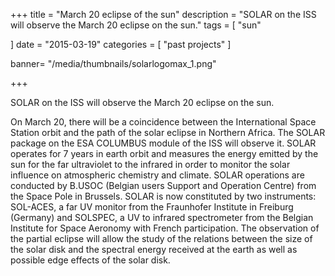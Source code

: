 +++
title = "March 20 eclipse of the sun"
description = "SOLAR on the ISS will observe the March 20 eclipse on the sun."
tags = [
    "sun"
  
]
date = "2015-03-19"
categories = [
   "past projects"
]

banner= "/media/thumbnails/solarlogomax_1.png"


+++

SOLAR on the ISS will observe the March 20 eclipse on the sun.

On March 20, there will be a coincidence between the International Space Station orbit and the path of the solar eclipse in Northern Africa. The SOLAR package on the ESA COLUMBUS module of the ISS will observe it. SOLAR operates for 7 years in earth orbit and measures the energy emitted by the sun for the far ultraviolet to the infrared in order to monitor the solar influence on atmospheric chemistry and climate. SOLAR operations are conducted by B.USOC (Belgian users Support and Operation Centre) from the Space Pole in Brussels. SOLAR is now constituted by two instruments: SOL-ACES, a far UV monitor from the Fraunhofer Institute in Freiburg (Germany) and SOLSPEC, a UV to infrared spectrometer from the Belgian Institute for Space Aeronomy with French participation. The observation of the partial eclipse will allow the study of the relations between the size of the solar disk and the spectral energy received at the earth as well as possible edge effects of the solar disk.